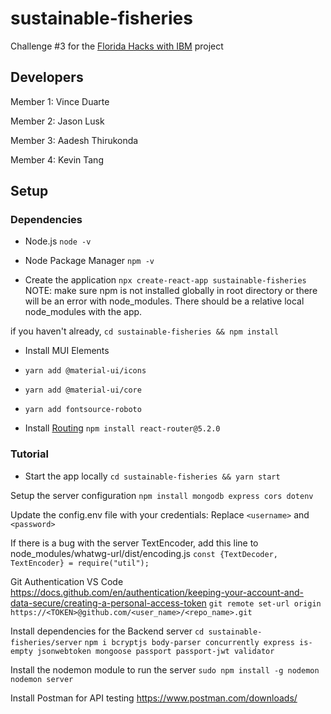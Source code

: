 # sustainable-fisheries
Challenge #3 for the [Florida Hacks with IBM](https://floridahackswithibm.bemyapp.com/) project

## Developers
Member 1: Vince Duarte

Member 2: Jason Lusk

Member 3: Aadesh Thirukonda

Member 4: Kevin Tang

## Setup
### Dependencies

- Node.js
``` node -v ```

- Node Package Manager
``` npm -v ```

- Create the application
``` npx create-react-app sustainable-fisheries ```
NOTE: make sure npm is not installed globally in root directory or there will be an error with node_modules. There should be a relative local node_modules with the app.

if you haven't already, 
``` cd sustainable-fisheries && npm install ```

- Install MUI Elements
- ``` yarn add @material-ui/icons ```
- ``` yarn add @material-ui/core ```
- ``` yarn add fontsource-roboto ```



- Install [Routing](https://reactrouter.com/web/guides/quick-start)
``` npm install react-router@5.2.0 ```

### Tutorial

- Start the app locally
``` cd sustainable-fisheries && yarn start ```

Setup the server configuration
``` npm install mongodb express cors dotenv ```

Update the config.env file with your credentials:
Replace ``` <username> ``` and ``` <password> ```

If there is a bug with the server TextEncoder, add this line to node_modules/whatwg-url/dist/encoding.js
``` const {TextDecoder, TextEncoder} = require("util"); ```

Git Authentication VS Code
https://docs.github.com/en/authentication/keeping-your-account-and-data-secure/creating-a-personal-access-token
``` git remote set-url origin https://<TOKEN>@github.com/<user_name>/<repo_name>.git ```

Install dependencies for the Backend server
``` cd sustainable-fisheries/server ```
``` npm i bcryptjs body-parser concurrently express is-empty jsonwebtoken mongoose passport passport-jwt validator ```

Install the nodemon module to run the server
``` sudo npm install -g nodemon ```
``` nodemon server ```

Install Postman for API testing
https://www.postman.com/downloads/
